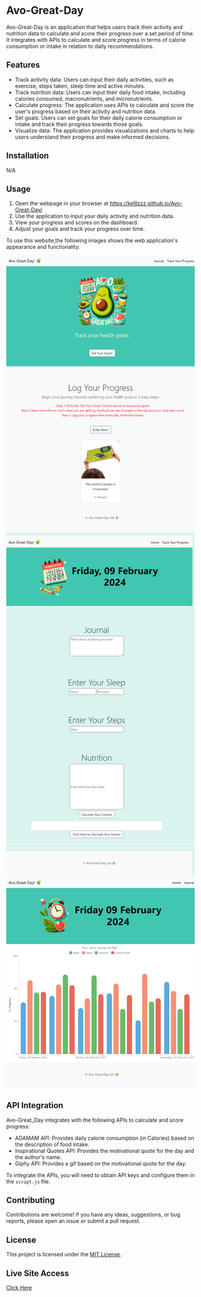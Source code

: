 # Avo-Great-Day

Avo-Great-Day is an application that helps users track their activity and nutrition data to calculate and score their progress over a set period of time. It integrates with APIs to calculate and score progress in terms of calorie consumption or intake in relation to daily recommendations.

## Features

- Track activity data: Users can input their daily activities, such as exercise, steps taken, sleep time and active minutes.
- Track nutrition data: Users can input their daily food intake, including calories consumed, macronutrients, and micronutrients.
- Calculate progress: The application uses APIs to calculate and score the user's progress based on their activity and nutrition data.
- Set goals: Users can set goals for their daily calorie consumption or intake and track their progress towards those goals.
- Visualize data: The application provides visualizations and charts to help users understand their progress and make informed decisions.

## Installation

N/A

## Usage

1. Open the webpage in your browser at https://kelllzzz.github.io/Avo-Great-Day/ 
2. Use the application to input your daily activity and nutrition data.
3. View your progress and scores on the dashboard.
4. Adjust your goals and track your progress over time.

To use this website,the following images shows the web application's appearance and functionality:

![The Av0-great-Day web application includes a navigation bar, a header image](./Assets/Images/Homepage.png)
![Journal Page](./Assets/Images/Journalpage.png) 
![Track Page](./Assets/Images/Trackpage.png)

## API Integration

Avo-Great_Day integrates with the following APIs to calculate and score progress:

- ADAMAM API: Provides daily calorie consumption (in Calories) based on the description of food intake.
- Inspirational Quotes API: Provides the motivational quote for the day and the author's name.
- Giphy API: Provides a gif based on the motivational quote for the day.

To integrate the APIs, you will need to obtain API keys and configure them in the `script.js` file.

## Contributing

Contributions are welcome! If you have any ideas, suggestions, or bug reports, please open an issue or submit a pull request.

## License

This project is licensed under the [MIT License](LICENSE).

## Live Site Access

[Click Here](https://kelllzzz.github.io/Avo-Great-Day/)